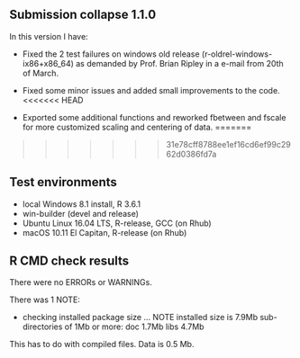 ## Submission collapse 1.1.0
In this version I have:

* Fixed the 2 test failures on windows old release (r-oldrel-windows-ix86+x86_64) as demanded by Prof. Brian Ripley in a e-mail from 20th of March.

* Fixed some minor issues and added small improvements to the code. 
<<<<<<< HEAD

* Exported some additional functions and reworked fbetween and fscale for more customized scaling and centering of data. 
=======
>>>>>>> 31e78cff8788ee1ef16cd6ef99c2962d0386fd7a

## Test environments
* local Windows 8.1 install, R 3.6.1
* win-builder (devel and release)
* Ubuntu Linux 16.04 LTS, R-release, GCC (on Rhub)
* macOS 10.11 El Capitan, R-release (on Rhub)

## R CMD check results
There were no ERRORs or WARNINGs.

There was 1 NOTE:

  * checking installed package size ... NOTE
    installed size is  7.9Mb
    sub-directories of 1Mb or more:
      doc    1.7Mb
      libs   4.7Mb

This has to do with compiled files. Data is 0.5 Mb. 
